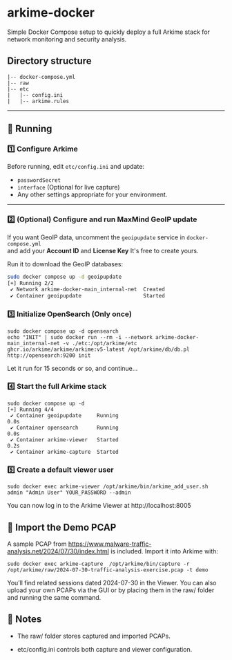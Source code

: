 # arkime-docker
Simple Docker Compose setup to quickly deploy a full Arkime stack for network monitoring and security analysis.


## Directory structure

```
|-- docker-compose.yml
|-- raw
|-- etc
|   |-- config.ini
|   |-- arkime.rules
```


---

## 🚀 Running

### 1️⃣ Configure Arkime
Before running, edit `etc/config.ini` and update:
- `passwordSecret`
- `interface` (Optional for live capture)
- Any other settings appropriate for your environment.

---

### 2️⃣ (Optional) Configure and run MaxMind GeoIP update

If you want GeoIP data, uncomment the `geoipupdate` service in `docker-compose.yml`  
and add your **Account ID** and **License Key** It's free to create yours.

Run it to download the GeoIP databases:

```bash
sudo docker compose up -d geoipupdate
[+] Running 2/2
 ✔ Network arkime-docker-main_internal-net  Created                                                                                                                                                   0.0s 
 ✔ Container geoipupdate                    Started   
```

### 3️⃣ Initialize OpenSearch (Only once)

```
sudo docker compose up -d opensearch
echo "INIT" | sudo docker run --rm -i --network arkime-docker-main_internal-net -v ./etc:/opt/arkime/etc ghcr.io/arkime/arkime/arkime:v5-latest /opt/arkime/db/db.pl http://opensearch:9200 init
```
Let it run for 15 seconds or so, and continue...

### 4️⃣ Start the full Arkime stack

```
sudo docker compose up -d
[+] Running 4/4
 ✔ Container geoipupdate     Running                                                                                                                                                                  0.0s 
 ✔ Container opensearch      Running                                                                                                                                                                  0.0s 
 ✔ Container arkime-viewer   Started                                                                                                                                                                  0.2s 
 ✔ Container arkime-capture  Started       
```

### 5️⃣ Create a default viewer user

```
sudo docker exec arkime-viewer /opt/arkime/bin/arkime_add_user.sh admin "Admin User" YOUR_PASSWORD --admin
```

You can now log in to the Arkime Viewer at http://localhost:8005

## 🧪 Import the Demo PCAP

A sample PCAP from https://www.malware-traffic-analysis.net/2024/07/30/index.html  is included.
Import it into Arkime with:

```
sudo docker exec arkime-capture  /opt/arkime/bin/capture -r /opt/arkime/raw/2024-07-30-traffic-analysis-exercise.pcap -t demo
```

You’ll find related sessions dated 2024-07-30 in the Viewer.
You can also upload your own PCAPs via the GUI or by placing them in the raw/ folder and running the same command.

## 🧠 Notes

- The raw/ folder stores captured and imported PCAPs.

- etc/config.ini controls both capture and viewer configuration.



